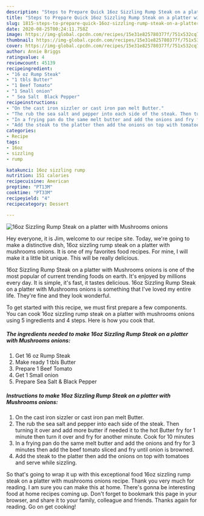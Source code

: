 ```yaml
---
description: "Steps to Prepare Quick 16oz Sizzling Rump Steak on a platter with Mushrooms onions"
title: "Steps to Prepare Quick 16oz Sizzling Rump Steak on a platter with Mushrooms onions"
slug: 1815-steps-to-prepare-quick-16oz-sizzling-rump-steak-on-a-platter-with-mushrooms-onions
date: 2020-08-25T00:24:11.758Z
image: https://img-global.cpcdn.com/recipes/15e31e825780377f/751x532cq70/16oz-sizzling-rump-steak-on-a-platter-with-mushrooms-onions-recipe-main-photo.jpg
thumbnail: https://img-global.cpcdn.com/recipes/15e31e825780377f/751x532cq70/16oz-sizzling-rump-steak-on-a-platter-with-mushrooms-onions-recipe-main-photo.jpg
cover: https://img-global.cpcdn.com/recipes/15e31e825780377f/751x532cq70/16oz-sizzling-rump-steak-on-a-platter-with-mushrooms-onions-recipe-main-photo.jpg
author: Annie Briggs
ratingvalue: 4
reviewcount: 45139
recipeingredient:
- "16 oz Rump Steak"
- "1 tbls Butter"
- "1 Beef Tomato"
- "1 Small onion"
- " Sea Salt  Black Pepper"
recipeinstructions:
- "On the cast iron sizzler or cast iron pan melt Butter."
- "The rub the sea salt and pepper into each side of the steak. Then turning it over and add more butter if needed it to the hot Butter fry for 1 minute then turn it over and fry for another minute. Cook for 10 minutes"
- "In a frying pan do the same melt butter and add the onions and fry for 3 minutes then add the beef tomato sliced and fry until onion is browned."
- "Add the steak to the platter then add the onions on top with tomatoes and serve while sizzling."
categories:
- Recipe
tags:
- 16oz
- sizzling
- rump

katakunci: 16oz sizzling rump 
nutrition: 151 calories
recipecuisine: American
preptime: "PT13M"
cooktime: "PT33M"
recipeyield: "4"
recipecategory: Dessert

---
```



![16oz Sizzling Rump Steak on a platter with Mushrooms onions](https://img-global.cpcdn.com/recipes/15e31e825780377f/751x532cq70/16oz-sizzling-rump-steak-on-a-platter-with-mushrooms-onions-recipe-main-photo.jpg)

Hey everyone, it is Jim, welcome to our recipe site. Today, we're going to make a distinctive dish, 16oz sizzling rump steak on a platter with mushrooms onions. It is one of my favorites food recipes. For mine, I will make it a little bit unique. This will be really delicious.

16oz Sizzling Rump Steak on a platter with Mushrooms onions is one of the most popular of current trending foods on earth. It's enjoyed by millions every day. It is simple, it's fast, it tastes delicious. 16oz Sizzling Rump Steak on a platter with Mushrooms onions is something that I've loved my entire life. They're fine and they look wonderful.




To get started with this recipe, we must first prepare a few components. You can cook 16oz sizzling rump steak on a platter with mushrooms onions using 5 ingredients and 4 steps. Here is how you cook that.

<!--inarticleads1-->

##### The ingredients needed to make 16oz Sizzling Rump Steak on a platter with Mushrooms onions:

1. Get 16 oz Rump Steak
1. Make ready 1 tbls Butter
1. Prepare 1 Beef Tomato
1. Get 1 Small onion
1. Prepare  Sea Salt &amp; Black Pepper




<!--inarticleads2-->

##### Instructions to make 16oz Sizzling Rump Steak on a platter with Mushrooms onions:

1. On the cast iron sizzler or cast iron pan melt Butter.
1. The rub the sea salt and pepper into each side of the steak. Then turning it over and add more butter if needed it to the hot Butter fry for 1 minute then turn it over and fry for another minute. Cook for 10 minutes
1. In a frying pan do the same melt butter and add the onions and fry for 3 minutes then add the beef tomato sliced and fry until onion is browned.
1. Add the steak to the platter then add the onions on top with tomatoes and serve while sizzling.




So that's going to wrap it up with this exceptional food 16oz sizzling rump steak on a platter with mushrooms onions recipe. Thank you very much for reading. I am sure you can make this at home. There's gonna be interesting food at home recipes coming up. Don't forget to bookmark this page in your browser, and share it to your family, colleague and friends. Thanks again for reading. Go on get cooking!
